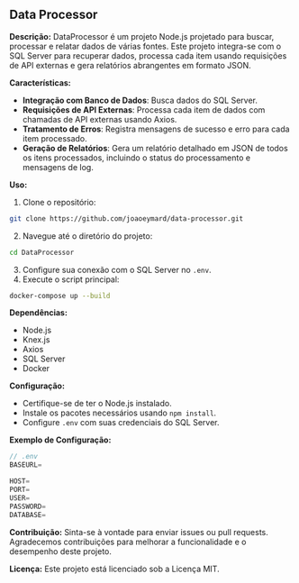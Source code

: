 ## Data Processor

**Descrição:**
DataProcessor é um projeto Node.js projetado para buscar, processar e relatar dados de várias fontes. Este projeto integra-se com o SQL Server para recuperar dados, processa cada item usando requisições de API externas e gera relatórios abrangentes em formato JSON.

**Características:**

- **Integração com Banco de Dados**: Busca dados do SQL Server.
- **Requisições de API Externas**: Processa cada item de dados com chamadas de API externas usando Axios.
- **Tratamento de Erros**: Registra mensagens de sucesso e erro para cada item processado.
- **Geração de Relatórios**: Gera um relatório detalhado em JSON de todos os itens processados, incluindo o status do processamento e mensagens de log.

**Uso:**

1. Clone o repositório:

```bash
git clone https://github.com/joaoeymard/data-processor.git
```

2. Navegue até o diretório do projeto:

```bash
cd DataProcessor
```

3. Configure sua conexão com o SQL Server no `.env`.
4. Execute o script principal:

```bash
docker-compose up --build
```

**Dependências:**

- Node.js
- Knex.js
- Axios
- SQL Server
- Docker

**Configuração:**

- Certifique-se de ter o Node.js instalado.
- Instale os pacotes necessários usando `npm install`.
- Configure `.env` com suas credenciais do SQL Server.

**Exemplo de Configuração:**

```js
// .env
BASEURL=

HOST=
PORT=
USER=
PASSWORD=
DATABASE=
```

**Contribuição:**
Sinta-se à vontade para enviar issues ou pull requests. Agradecemos contribuições para melhorar a funcionalidade e o desempenho deste projeto.

**Licença:**
Este projeto está licenciado sob a Licença MIT.
